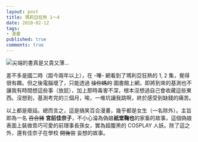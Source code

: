 ```yaml
---
layout: post
title: 瑪莉亞狂熱 1～4
date: 2010-02-12
tags:
- 漫畫
published: true
comments: true
---
```

![尖端的書真是又貴又薄...](https://lh5.googleusercontent.com/-K9dL7vos0RY/TxqEGcyxEbI/AAAAAAAAEfs/7escH155rCo/s0/mh_1_to_4.jpg)

差不多是國二時（距今兩年以上），在 -嗶- 網看到了瑪利亞狂熱的 1, 2 集，覺得很有趣。但之後電腦壞了，只能透過 <del>操你媽的</del> 圖書館上網，即將到來的基測也不讓我有時間想這些事（放屁），加上那時毒害不深，根本沒想過自己會收藏這些東西。沒想到，基測考完的三個月，唉，一堆坑讓我跳啊，終於感受到缺錢的痛苦。

以上都是廢話。總而言之，這是搞笑百合漫畫，幾乎都是女生（一名除外）。主旨即為一名 <del>百合豬</del> **宮前佳奈子**，不小心淪為偽娘**祇堂鞠也**的家畜的故事，這個偽娘表面上裝做乖巧可愛的前理事長孫女，實為超腹黑的 COSPLAY 人妖。除了這之外，還有佳奈子在學校 <del>開後宮</del> 妄想的故事。